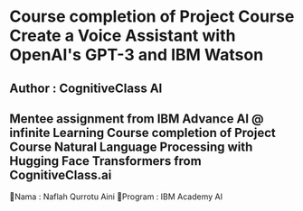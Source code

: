 # Course completion of Project Course Create a Voice Assistant with OpenAI's GPT-3 and IBM Watson
## Author : CognitiveClass AI

Mentee assignment from IBM Advance AI @ infinite Learning 
Course completion of Project Course Natural Language Processing with Hugging Face Transformers from CognitiveClass.ai
---

💐Nama : Naflah Qurrotu Aini
💐Program : IBM Academy AI
